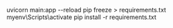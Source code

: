 uvicorn main:app --reload
pip freeze > requirements.txt
myenv\Scripts\activate
pip install -r requirements.txt

